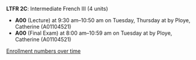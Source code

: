 **LTFR 2C**: Intermediate French III (4 units)

- **A00** (Lecture) at 9:30 am–10:50 am on Tuesday, Thursday at   by Ploye, Catherine (A01104521)
- **A00** (Final Exam) at 8:00 am–10:59 am on Tuesday at   by Ploye, Catherine (A01104521)

[Enrollment numbers over time](./LTFR2C.tsv)
